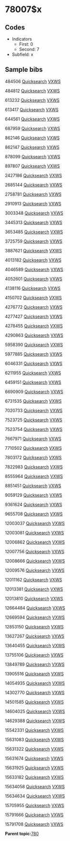 # 78007$x

## Codes

-   Indicators
    -   First: 0
    -   Second: 7
-   Subfield: x

## Sample bibs

484506 [Quicksearch](https://search.library.yale.edu/catalog/484506) [VXWS](http://prodorbis.library.yale.edu:7014/vxws/GetHoldingsService?bibId=484506)

484812 [Quicksearch](https://search.library.yale.edu/catalog/484812) [VXWS](http://prodorbis.library.yale.edu:7014/vxws/GetHoldingsService?bibId=484812)

613232 [Quicksearch](https://search.library.yale.edu/catalog/613232) [VXWS](http://prodorbis.library.yale.edu:7014/vxws/GetHoldingsService?bibId=613232)

613417 [Quicksearch](https://search.library.yale.edu/catalog/613417) [VXWS](http://prodorbis.library.yale.edu:7014/vxws/GetHoldingsService?bibId=613417)

644561 [Quicksearch](https://search.library.yale.edu/catalog/644561) [VXWS](http://prodorbis.library.yale.edu:7014/vxws/GetHoldingsService?bibId=644561)

687959 [Quicksearch](https://search.library.yale.edu/catalog/687959) [VXWS](http://prodorbis.library.yale.edu:7014/vxws/GetHoldingsService?bibId=687959)

862146 [Quicksearch](https://search.library.yale.edu/catalog/862146) [VXWS](http://prodorbis.library.yale.edu:7014/vxws/GetHoldingsService?bibId=862146)

862147 [Quicksearch](https://search.library.yale.edu/catalog/862147) [VXWS](http://prodorbis.library.yale.edu:7014/vxws/GetHoldingsService?bibId=862147)

878099 [Quicksearch](https://search.library.yale.edu/catalog/878099) [VXWS](http://prodorbis.library.yale.edu:7014/vxws/GetHoldingsService?bibId=878099)

897807 [Quicksearch](https://search.library.yale.edu/catalog/897807) [VXWS](http://prodorbis.library.yale.edu:7014/vxws/GetHoldingsService?bibId=897807)

2427186 [Quicksearch](https://search.library.yale.edu/catalog/2427186) [VXWS](http://prodorbis.library.yale.edu:7014/vxws/GetHoldingsService?bibId=2427186)

2685144 [Quicksearch](https://search.library.yale.edu/catalog/2685144) [VXWS](http://prodorbis.library.yale.edu:7014/vxws/GetHoldingsService?bibId=2685144)

2758781 [Quicksearch](https://search.library.yale.edu/catalog/2758781) [VXWS](http://prodorbis.library.yale.edu:7014/vxws/GetHoldingsService?bibId=2758781)

2910913 [Quicksearch](https://search.library.yale.edu/catalog/2910913) [VXWS](http://prodorbis.library.yale.edu:7014/vxws/GetHoldingsService?bibId=2910913)

3003348 [Quicksearch](https://search.library.yale.edu/catalog/3003348) [VXWS](http://prodorbis.library.yale.edu:7014/vxws/GetHoldingsService?bibId=3003348)

3445313 [Quicksearch](https://search.library.yale.edu/catalog/3445313) [VXWS](http://prodorbis.library.yale.edu:7014/vxws/GetHoldingsService?bibId=3445313)

3653485 [Quicksearch](https://search.library.yale.edu/catalog/3653485) [VXWS](http://prodorbis.library.yale.edu:7014/vxws/GetHoldingsService?bibId=3653485)

3725759 [Quicksearch](https://search.library.yale.edu/catalog/3725759) [VXWS](http://prodorbis.library.yale.edu:7014/vxws/GetHoldingsService?bibId=3725759)

3887621 [Quicksearch](https://search.library.yale.edu/catalog/3887621) [VXWS](http://prodorbis.library.yale.edu:7014/vxws/GetHoldingsService?bibId=3887621)

4013182 [Quicksearch](https://search.library.yale.edu/catalog/4013182) [VXWS](http://prodorbis.library.yale.edu:7014/vxws/GetHoldingsService?bibId=4013182)

4046589 [Quicksearch](https://search.library.yale.edu/catalog/4046589) [VXWS](http://prodorbis.library.yale.edu:7014/vxws/GetHoldingsService?bibId=4046589)

4052601 [Quicksearch](https://search.library.yale.edu/catalog/4052601) [VXWS](http://prodorbis.library.yale.edu:7014/vxws/GetHoldingsService?bibId=4052601)

4138116 [Quicksearch](https://search.library.yale.edu/catalog/4138116) [VXWS](http://prodorbis.library.yale.edu:7014/vxws/GetHoldingsService?bibId=4138116)

4150702 [Quicksearch](https://search.library.yale.edu/catalog/4150702) [VXWS](http://prodorbis.library.yale.edu:7014/vxws/GetHoldingsService?bibId=4150702)

4276772 [Quicksearch](https://search.library.yale.edu/catalog/4276772) [VXWS](http://prodorbis.library.yale.edu:7014/vxws/GetHoldingsService?bibId=4276772)

4277427 [Quicksearch](https://search.library.yale.edu/catalog/4277427) [VXWS](http://prodorbis.library.yale.edu:7014/vxws/GetHoldingsService?bibId=4277427)

4278455 [Quicksearch](https://search.library.yale.edu/catalog/4278455) [VXWS](http://prodorbis.library.yale.edu:7014/vxws/GetHoldingsService?bibId=4278455)

4290863 [Quicksearch](https://search.library.yale.edu/catalog/4290863) [VXWS](http://prodorbis.library.yale.edu:7014/vxws/GetHoldingsService?bibId=4290863)

5958390 [Quicksearch](https://search.library.yale.edu/catalog/5958390) [VXWS](http://prodorbis.library.yale.edu:7014/vxws/GetHoldingsService?bibId=5958390)

5977885 [Quicksearch](https://search.library.yale.edu/catalog/5977885) [VXWS](http://prodorbis.library.yale.edu:7014/vxws/GetHoldingsService?bibId=5977885)

6046331 [Quicksearch](https://search.library.yale.edu/catalog/6046331) [VXWS](http://prodorbis.library.yale.edu:7014/vxws/GetHoldingsService?bibId=6046331)

6211955 [Quicksearch](https://search.library.yale.edu/catalog/6211955) [VXWS](http://prodorbis.library.yale.edu:7014/vxws/GetHoldingsService?bibId=6211955)

6459151 [Quicksearch](https://search.library.yale.edu/catalog/6459151) [VXWS](http://prodorbis.library.yale.edu:7014/vxws/GetHoldingsService?bibId=6459151)

6690909 [Quicksearch](https://search.library.yale.edu/catalog/6690909) [VXWS](http://prodorbis.library.yale.edu:7014/vxws/GetHoldingsService?bibId=6690909)

6731535 [Quicksearch](https://search.library.yale.edu/catalog/6731535) [VXWS](http://prodorbis.library.yale.edu:7014/vxws/GetHoldingsService?bibId=6731535)

7020733 [Quicksearch](https://search.library.yale.edu/catalog/7020733) [VXWS](http://prodorbis.library.yale.edu:7014/vxws/GetHoldingsService?bibId=7020733)

7523725 [Quicksearch](https://search.library.yale.edu/catalog/7523725) [VXWS](http://prodorbis.library.yale.edu:7014/vxws/GetHoldingsService?bibId=7523725)

7523754 [Quicksearch](https://search.library.yale.edu/catalog/7523754) [VXWS](http://prodorbis.library.yale.edu:7014/vxws/GetHoldingsService?bibId=7523754)

7667971 [Quicksearch](https://search.library.yale.edu/catalog/7667971) [VXWS](http://prodorbis.library.yale.edu:7014/vxws/GetHoldingsService?bibId=7667971)

7710502 [Quicksearch](https://search.library.yale.edu/catalog/7710502) [VXWS](http://prodorbis.library.yale.edu:7014/vxws/GetHoldingsService?bibId=7710502)

7803172 [Quicksearch](https://search.library.yale.edu/catalog/7803172) [VXWS](http://prodorbis.library.yale.edu:7014/vxws/GetHoldingsService?bibId=7803172)

7822983 [Quicksearch](https://search.library.yale.edu/catalog/7822983) [VXWS](http://prodorbis.library.yale.edu:7014/vxws/GetHoldingsService?bibId=7822983)

8555964 [Quicksearch](https://search.library.yale.edu/catalog/8555964) [VXWS](http://prodorbis.library.yale.edu:7014/vxws/GetHoldingsService?bibId=8555964)

8851451 [Quicksearch](https://search.library.yale.edu/catalog/8851451) [VXWS](http://prodorbis.library.yale.edu:7014/vxws/GetHoldingsService?bibId=8851451)

9059129 [Quicksearch](https://search.library.yale.edu/catalog/9059129) [VXWS](http://prodorbis.library.yale.edu:7014/vxws/GetHoldingsService?bibId=9059129)

9361624 [Quicksearch](https://search.library.yale.edu/catalog/9361624) [VXWS](http://prodorbis.library.yale.edu:7014/vxws/GetHoldingsService?bibId=9361624)

9655708 [Quicksearch](https://search.library.yale.edu/catalog/9655708) [VXWS](http://prodorbis.library.yale.edu:7014/vxws/GetHoldingsService?bibId=9655708)

12003037 [Quicksearch](https://search.library.yale.edu/catalog/12003037) [VXWS](http://prodorbis.library.yale.edu:7014/vxws/GetHoldingsService?bibId=12003037)

12003081 [Quicksearch](https://search.library.yale.edu/catalog/12003081) [VXWS](http://prodorbis.library.yale.edu:7014/vxws/GetHoldingsService?bibId=12003081)

12006862 [Quicksearch](https://search.library.yale.edu/catalog/12006862) [VXWS](http://prodorbis.library.yale.edu:7014/vxws/GetHoldingsService?bibId=12006862)

12007756 [Quicksearch](https://search.library.yale.edu/catalog/12007756) [VXWS](http://prodorbis.library.yale.edu:7014/vxws/GetHoldingsService?bibId=12007756)

12008666 [Quicksearch](https://search.library.yale.edu/catalog/12008666) [VXWS](http://prodorbis.library.yale.edu:7014/vxws/GetHoldingsService?bibId=12008666)

12009576 [Quicksearch](https://search.library.yale.edu/catalog/12009576) [VXWS](http://prodorbis.library.yale.edu:7014/vxws/GetHoldingsService?bibId=12009576)

12011162 [Quicksearch](https://search.library.yale.edu/catalog/12011162) [VXWS](http://prodorbis.library.yale.edu:7014/vxws/GetHoldingsService?bibId=12011162)

12013381 [Quicksearch](https://search.library.yale.edu/catalog/12013381) [VXWS](http://prodorbis.library.yale.edu:7014/vxws/GetHoldingsService?bibId=12013381)

12013810 [Quicksearch](https://search.library.yale.edu/catalog/12013810) [VXWS](http://prodorbis.library.yale.edu:7014/vxws/GetHoldingsService?bibId=12013810)

12664484 [Quicksearch](https://search.library.yale.edu/catalog/12664484) [VXWS](http://prodorbis.library.yale.edu:7014/vxws/GetHoldingsService?bibId=12664484)

12669594 [Quicksearch](https://search.library.yale.edu/catalog/12669594) [VXWS](http://prodorbis.library.yale.edu:7014/vxws/GetHoldingsService?bibId=12669594)

12853150 [Quicksearch](https://search.library.yale.edu/catalog/12853150) [VXWS](http://prodorbis.library.yale.edu:7014/vxws/GetHoldingsService?bibId=12853150)

13627267 [Quicksearch](https://search.library.yale.edu/catalog/13627267) [VXWS](http://prodorbis.library.yale.edu:7014/vxws/GetHoldingsService?bibId=13627267)

13640455 [Quicksearch](https://search.library.yale.edu/catalog/13640455) [VXWS](http://prodorbis.library.yale.edu:7014/vxws/GetHoldingsService?bibId=13640455)

13755106 [Quicksearch](https://search.library.yale.edu/catalog/13755106) [VXWS](http://prodorbis.library.yale.edu:7014/vxws/GetHoldingsService?bibId=13755106)

13849789 [Quicksearch](https://search.library.yale.edu/catalog/13849789) [VXWS](http://prodorbis.library.yale.edu:7014/vxws/GetHoldingsService?bibId=13849789)

13905516 [Quicksearch](https://search.library.yale.edu/catalog/13905516) [VXWS](http://prodorbis.library.yale.edu:7014/vxws/GetHoldingsService?bibId=13905516)

14054935 [Quicksearch](https://search.library.yale.edu/catalog/14054935) [VXWS](http://prodorbis.library.yale.edu:7014/vxws/GetHoldingsService?bibId=14054935)

14302770 [Quicksearch](https://search.library.yale.edu/catalog/14302770) [VXWS](http://prodorbis.library.yale.edu:7014/vxws/GetHoldingsService?bibId=14302770)

14501585 [Quicksearch](https://search.library.yale.edu/catalog/14501585) [VXWS](http://prodorbis.library.yale.edu:7014/vxws/GetHoldingsService?bibId=14501585)

14604025 [Quicksearch](https://search.library.yale.edu/catalog/14604025) [VXWS](http://prodorbis.library.yale.edu:7014/vxws/GetHoldingsService?bibId=14604025)

14629388 [Quicksearch](https://search.library.yale.edu/catalog/14629388) [VXWS](http://prodorbis.library.yale.edu:7014/vxws/GetHoldingsService?bibId=14629388)

15542331 [Quicksearch](https://search.library.yale.edu/catalog/15542331) [VXWS](http://prodorbis.library.yale.edu:7014/vxws/GetHoldingsService?bibId=15542331)

15631083 [Quicksearch](https://search.library.yale.edu/catalog/15631083) [VXWS](http://prodorbis.library.yale.edu:7014/vxws/GetHoldingsService?bibId=15631083)

15631322 [Quicksearch](https://search.library.yale.edu/catalog/15631322) [VXWS](http://prodorbis.library.yale.edu:7014/vxws/GetHoldingsService?bibId=15631322)

15631674 [Quicksearch](https://search.library.yale.edu/catalog/15631674) [VXWS](http://prodorbis.library.yale.edu:7014/vxws/GetHoldingsService?bibId=15631674)

15631925 [Quicksearch](https://search.library.yale.edu/catalog/15631925) [VXWS](http://prodorbis.library.yale.edu:7014/vxws/GetHoldingsService?bibId=15631925)

15633182 [Quicksearch](https://search.library.yale.edu/catalog/15633182) [VXWS](http://prodorbis.library.yale.edu:7014/vxws/GetHoldingsService?bibId=15633182)

15634058 [Quicksearch](https://search.library.yale.edu/catalog/15634058) [VXWS](http://prodorbis.library.yale.edu:7014/vxws/GetHoldingsService?bibId=15634058)

15634634 [Quicksearch](https://search.library.yale.edu/catalog/15634634) [VXWS](http://prodorbis.library.yale.edu:7014/vxws/GetHoldingsService?bibId=15634634)

15705955 [Quicksearch](https://search.library.yale.edu/catalog/15705955) [VXWS](http://prodorbis.library.yale.edu:7014/vxws/GetHoldingsService?bibId=15705955)

15791666 [Quicksearch](https://search.library.yale.edu/catalog/15791666) [VXWS](http://prodorbis.library.yale.edu:7014/vxws/GetHoldingsService?bibId=15791666)

15791708 [Quicksearch](https://search.library.yale.edu/catalog/15791708) [VXWS](http://prodorbis.library.yale.edu:7014/vxws/GetHoldingsService?bibId=15791708)

**Parent topic:**[780](../../tags/780/780.md)


